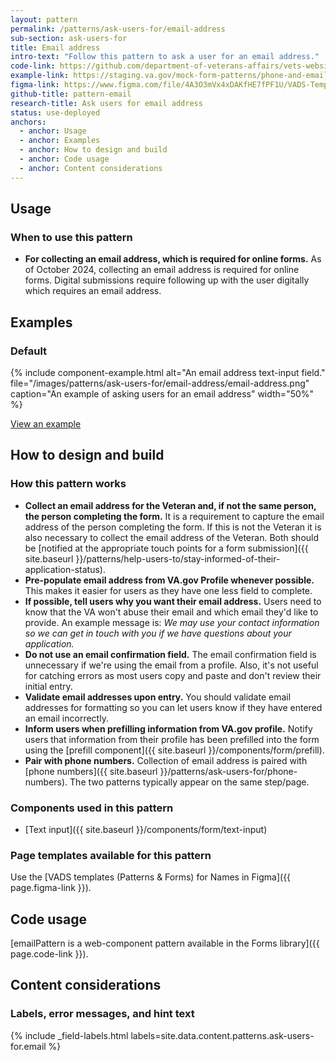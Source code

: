 ```yaml
---
layout: pattern
permalink: /patterns/ask-users-for/email-address
sub-section: ask-users-for
title: Email address
intro-text: "Follow this pattern to ask a user for an email address."
code-link: https://github.com/department-of-veterans-affairs/vets-website/blob/main/src/platform/forms-system/src/js/web-component-patterns/emailPattern.jsx
example-link: https://staging.va.gov/mock-form-patterns/phone-and-email-address
figma-link: https://www.figma.com/file/4A3O3mVx4xDAKfHE7fPF1U/VADS-Templates-(Patterns-%26-Forms)?type=design&node-id=2987%3A39070&mode=design&t=Y0LWxs33fRITMh6x-1
github-title: pattern-email
research-title: Ask users for email address
status: use-deployed
anchors:
  - anchor: Usage
  - anchor: Examples
  - anchor: How to design and build
  - anchor: Code usage
  - anchor: Content considerations
---
```


## Usage

### When to use this pattern

* **For collecting an email address, which is required for online forms.** As of October 2024, collecting an email address is required for online forms. Digital submissions require following up with the user digitally which requires an email address.

## Examples

### Default

{% include component-example.html alt="An email address text-input field." file="/images/patterns/ask-users-for/email-address/email-address.png" caption="An example of asking users for an email address" width="50%" %}

<a class="vads-c-action-link--blue" href="{{ page.example-link }}">
  View an example
</a>

## How to design and build

### How this pattern works

* **Collect an email address for the Veteran and, if not the same person, the person completing the form.** It is a requirement to capture the email address of the person completing the form. If this is not the Veteran it is also necessary to collect the email address of the Veteran. Both should be [notified at the appropriate touch points for a form submission]({{ site.baseurl }}/patterns/help-users-to/stay-informed-of-their-application-status).
* **Pre-populate email address from VA.gov Profile whenever possible.** This makes it easier for users as they have one less field to complete.
* **If possible, tell users why you want their email address.** Users need to know that the VA won't abuse their email and which email they'd like to provide. An example message is: *We may use your contact information so we can get in touch with you if we have questions about your application.*
* **Do not use an email confirmation field.** The email confirmation field is unnecessary if we're using the email from a profile. Also, it's not useful for catching errors as most users copy and paste and don't review their initial entry.
* **Validate email addresses upon entry.** You should validate email addresses for formatting so you can let users know if they have entered an email incorrectly.
* **Inform users when prefilling information from VA.gov profile.** Notify users that information from their profile has been prefilled into the form using the [prefill component]({{ site.baseurl }}/components/form/prefill).
* **Pair with phone numbers.** Collection of email address is paired with [phone numbers]({{ site.baseurl }}/patterns/ask-users-for/phone-numbers). The two patterns typically appear on the same step/page.

### Components used in this pattern

* [Text input]({{ site.baseurl }}/components/form/text-input)

### Page templates available for this pattern

Use the [VADS templates (Patterns & Forms) for Names in Figma]({{ page.figma-link }}).

## Code usage

[emailPattern is a web-component pattern available in the Forms library]({{ page.code-link }}).

## Content considerations

### Labels, error messages, and hint text

{% include _field-labels.html labels=site.data.content.patterns.ask-users-for.email %}